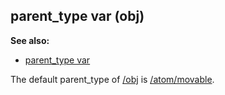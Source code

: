 ## parent_type var (obj)
**See also:**
*   [parent_type var](/datum/var/parent_type)


The default parent_type of [/obj](/obj) is
[/atom/movable](/atom/movable).